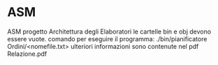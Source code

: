 # ASM
ASM progetto Architettura degli Elaboratori
le cartelle bin e obj devono essere vuote.
comando per eseguire il programma: ./bin/pianificatore Ordini/<nomefile.txt>
ulteriori informazioni sono contenute nel pdf Relazione.pdf
